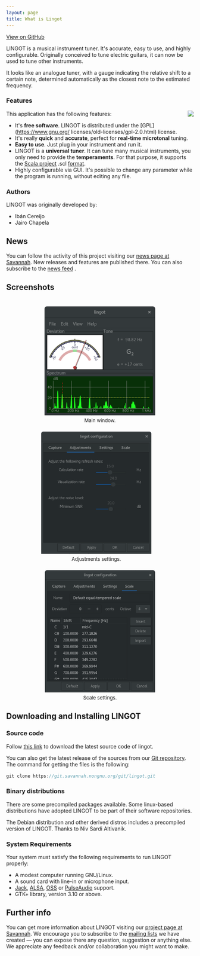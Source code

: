```yaml
---
layout: page
title: What is Lingot
---
```


<a id="forkme_banner" href="https://github.com/ibancg/lingot">View on GitHub</a>

LINGOT is a musical instrument tuner. It's accurate, easy to use, and highly configurable. Originally conceived to tune electric guitars, it can now be used to tune other instruments.

It looks like an analogue tuner, with a gauge indicating the relative shift to a certain note, determined automatically as the closest note to the estimated frequency.

### Features

<div style='float: right;margin-left: 20px'>
  <center>
  	<a href="/images/lingot-white-main.png">
  		<img src="{{ site.baseurl }}/images/lingot-white-main.png" style="width: 250px;" />
  	</a>
  </center>
</div>

This application has the following features:

* It's **free software**. LINGOT is distributed under the [GPL](https://www.gnu.org/
licenses/old-licenses/gpl-2.0.html) license.
* It's really **quick** and **accurate**, perfect for **real-time microtonal** tuning.
* **Easy to use**. Just plug in your instrument and run it.
* LINGOT is a **universal tuner**. It can tune many musical instruments, you only need 
to provide the **temperaments**. For that purpose, it supports the
[Scala project](http://www.huygens-fokker.org/scala/) .scl
[format](http://www.huygens-fokker.org/scala/scl_format.html).
* Highly configurable via GUI. It's possible to change any parameter while the program 
is running, without editing any file.

### Authors

LINGOT was originally developed by:

* Ibán Cereijo 
<a href="mailto:ibancg@gmail.com"><i class="svg-icon email"></i></a>
<a href="https://github.com/ibancg"><i class="svg-icon github"></i></a>
<a href="https://www.linkedin.com/in/ibancg"><i class="svg-icon linkedin"></i></a>
<a href="https://www.twitter.com/ibancg"><i class="svg-icon twitter"></i></a>
<a href="https://stackoverflow.com/users/3382783/ibancg"><i class="svg-icon stackoverflow"></i></a>
<a href="https://youtube.com/channel/UCXU6P9S5YnnG6PCeZONGH4A"><i class="svg-icon youtube"></i></a>
* Jairo Chapela <a href="mailto:jairochapela@gmail.com"><i class="svg-icon email"></i></a>

## News

You can follow the activity of this project visiting our [news page at Savannah](https://savannah.nongnu.org/news/?group=lingot). New releases and features are published there. You can also subscribe to the [news feed](https://savannah.nongnu.org/news/atom.php?group=lingot) <a href="https://savannah.nongnu.org/news/atom.php?group=lingot"><i class="svg-icon rss"></i></a>.

## Screenshots

<center>

<div style='display:inline-block; margin-top:20px'>
  <center>
  	<a href="/images/lingot-black-main.png">
  		<img src="/images/lingot-black-main.png" style="width: 300px;" />
  	</a>
  </center>
  <center><font size="2">Main window.</font></center>
</div>

</center>

<center>

<div style='display:inline-block; margin-top:20px; margin-right:20px'>
  <center>
  	<a href="/images/lingot-black-settings-2.png">
  		<img src="/images/lingot-black-settings-2.png" style="width: 300px;" />
  	</a>
  </center>
  <center><font size="2">Adjustments settings.</font></center>
</div>

<div style='display:inline-block; margin-top:20px'>
  <center>
  	<a href="/images/lingot-black-settings-4.png">
  		<img src="/images/lingot-black-settings-4.png" style="width: 300px;" />
  	</a>
  </center>
  <center><font size="2">Scale settings.</font></center>
</div>

</center>

## Downloading and Installing LINGOT

### Source code

Follow [this link](https://download.savannah.gnu.org/releases/lingot/) to download 
the latest source code of lingot.

You can also get the latest release of the sources from our [Git repository](https://git.savannah.nongnu.org/cgit/lingot.git). The 
command for getting the files is the following:

```C
git clone https://git.savannah.nongnu.org/git/lingot.git
```

### Binary distributions

There are some precompiled packages available. Some linux-based distributions have 
adopted LINGOT to be part of their software repositories.

The Debian distribution and other derived distros includes a precompiled version of
LINGOT. Thanks to Niv Sardi Altivanik.

### System Requirements

Your system must satisfy the following requirements to run LINGOT properly:

* A modest computer running GNU/Linux.
* A sound card with line-in or microphone input.
* [Jack](http://www.jackaudio.org/), [ALSA](https://www.alsa-project.org/main/index.php/Main_Page), [OSS](http://www.opensound.com/oss.html) or [PulseAudio](https://www.freedesktop.org/wiki/Software/PulseAudio/) support.
* GTK+ library, version 3.10 or above.

## Further info

You can get more information about LINGOT visiting our [project page at Savannah](https://savannah.nongnu.org/projects/lingot/). We
encourage you to subscribe to the [mailing lists](https://savannah.nongnu.org/mail/?group=lingot) we have created — you can expose there
any question, suggestion or anything else. We appreciate any feedback and/or
collaboration you might want to make.


